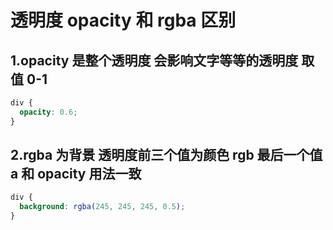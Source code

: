 # 透明度 opacity 和 rgba 区别

## 1.opacity 是整个透明度 会影响文字等等的透明度 取值 0-1

```css
div {
  opacity: 0.6;
}
```

## 2.rgba 为背景 透明度前三个值为颜色 rgb 最后一个值 a 和 opacity 用法一致

```css
div {
  background: rgba(245, 245, 245, 0.5);
}
```
